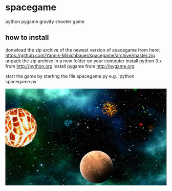 # spacegame
python pygame gravity shooter game

## how to install 

donwload the zip archive of the newest version of spacegame from here:
   https://github.com/Yannik-Minichbauer/spacegame/archive/master.zip
unpack the zip archive in a new folder on your computer
install python 3.x from http://python.org
install pygame from http://pygame.org

start the game by starting the file spacegame.py
e.g. 'python spacegame.py' 

![screenshot](https://raw.githubusercontent.com/Yannik-Minichbauer/spacegame/master/screenshot1.png)
